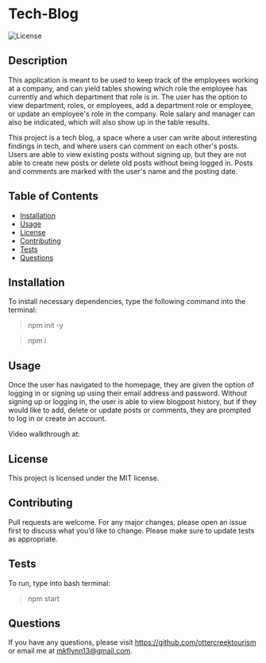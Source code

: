 # Tech-Blog
    
![License](https://img.shields.io/badge/License-MIT-yellow.svg)

## Description
This application is meant to be used to keep track of the employees working at a company, and can yield tables showing which role the employee has currently and which department that role is in. The user has the option to view department, roles, or employees, add a department role or employee, or update an employee's role in the company. Role salary and manager can also be indicated, which will also show up in the table results.

This project is a tech blog, a space where a user can write about interesting findings in tech, and where users can comment on each other's posts. Users are able to view existing posts without signing up, but they are not able to create new posts or delete old posts without being logged in. Posts and comments are marked with the user's name and the posting date.

  ## Table of Contents 
  * [Installation](#installation)
  * [Usage](#usage)
  * [License](#license)
  * [Contributing](#contributing)
  * [Tests](#tests)
  * [Questions](#questions)
  
  ## Installation
  
  To install necessary dependencies, type the following command into the terminal:
  
  > npm init -y

  >npm i


  ## Usage

  Once the user has navigated to the homepage, they are given the option of logging in or signing up using their email address and password. Without signing up or logging in, the user is able to view blogpost history, but if they would like to add, delete or update posts or comments, they are prompted to log in or create an account. 
  
  Video walkthrough at: 
  
  ## License

  This project is licensed under the MIT license.  

## Contributing

Pull requests are welcome. For any major changes, please open an issue first to discuss what you’d like to change. Please make sure to update tests as appropriate.

## Tests

To run, type into bash terminal:
> npm start

## Questions

If you have any questions, please visit https://github.com/ottercreektourism or email me at mkflynn13@gmail.com.